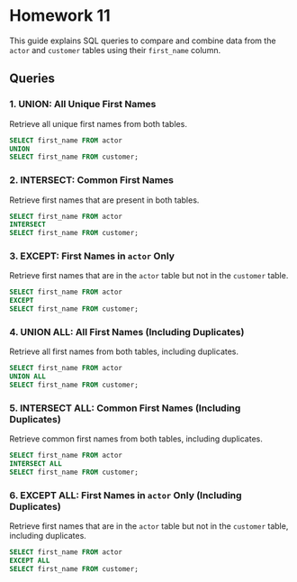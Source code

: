 # Homework 11

This guide explains SQL queries to compare and combine data from the `actor` and `customer` tables using their `first_name` column.

## Queries

### 1. UNION: All Unique First Names
Retrieve all unique first names from both tables.

```sql
SELECT first_name FROM actor
UNION
SELECT first_name FROM customer;
```

### 2. INTERSECT: Common First Names
Retrieve first names that are present in both tables.

```sql
SELECT first_name FROM actor
INTERSECT
SELECT first_name FROM customer;
```

### 3. EXCEPT: First Names in `actor` Only
Retrieve first names that are in the `actor` table but not in the `customer` table.

```sql
SELECT first_name FROM actor
EXCEPT
SELECT first_name FROM customer;
```

### 4. UNION ALL: All First Names (Including Duplicates)
Retrieve all first names from both tables, including duplicates.

```sql
SELECT first_name FROM actor
UNION ALL
SELECT first_name FROM customer;
```

### 5. INTERSECT ALL: Common First Names (Including Duplicates)
Retrieve common first names from both tables, including duplicates.

```sql
SELECT first_name FROM actor
INTERSECT ALL
SELECT first_name FROM customer;
```

### 6. EXCEPT ALL: First Names in `actor` Only (Including Duplicates)
Retrieve first names that are in the `actor` table but not in the `customer` table, including duplicates.

```sql
SELECT first_name FROM actor
EXCEPT ALL
SELECT first_name FROM customer;
```


